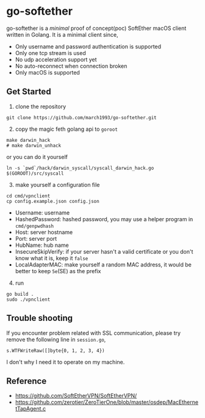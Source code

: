 # go-softether
go-softether is a *minimal* proof of concept(poc) SoftEther macOS client written in Golang. It is a minimal client since,
* Only username and password authentication is supported
* Only one tcp stream is used
* No udp acceleration support yet
* No auto-reconnect when connection broken
* Only macOS is supported

## Get Started
1. clone the repository
```shell
git clone https://github.com/march1993/go-softether.git
```

2. copy the magic feth golang api to `goroot`
```shell
make darwin_hack
# make darwin_unhack
```
or you can do it yourself
```shell
ln -s `pwd`/hack/darwin_syscall/syscall_darwin_hack.go $(GOROOT)/src/syscall
```

3. make yourself a configuration file
```shell
cd cmd/vpnclient
cp config.example.json config.json
```
* Username: username
* HashedPassword: hashed password, you may use a helper program in `cmd/genpwdhash`
* Host: server hostname
* Port: server port
* HubName: hub name
* InsecureSkipVerify: if your server hasn't a valid certificate or you don't know what it is, keep it `false`
* LocalAdapterMAC: make yourself a random MAC address, it would be better to keep `5e`(SE) as the prefix

4. run
```shell
go build .
sudo ./vpnclient
```

## Trouble shooting
If you encounter problem related with SSL communication, please try remove the following line in `session.go`,
```golang
s.WTFWriteRaw([]byte{0, 1, 2, 3, 4})
```
I don't why I need it to operate on my machine.

## Reference
* https://github.com/SoftEtherVPN/SoftEtherVPN/
* https://github.com/zerotier/ZeroTierOne/blob/master/osdep/MacEthernetTapAgent.c
